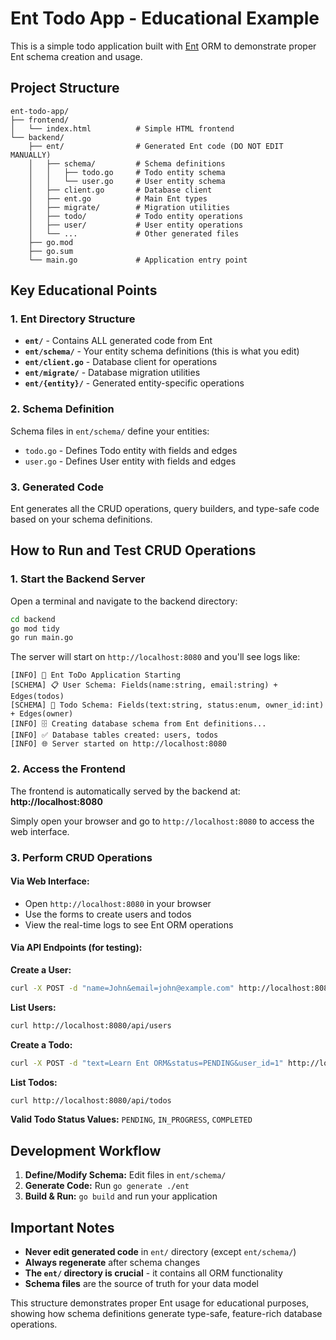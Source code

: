 # Ent Todo App - Educational Example

This is a simple todo application built with [Ent](https://entgo.io/) ORM to demonstrate proper Ent schema creation and usage.

## Project Structure

```
ent-todo-app/
├── frontend/
│   └── index.html          # Simple HTML frontend
└── backend/
    ├── ent/                # Generated Ent code (DO NOT EDIT MANUALLY)
    │   ├── schema/         # Schema definitions
    │   │   ├── todo.go     # Todo entity schema
    │   │   └── user.go     # User entity schema
    │   ├── client.go       # Database client
    │   ├── ent.go          # Main Ent types
    │   ├── migrate/        # Migration utilities
    │   ├── todo/           # Todo entity operations
    │   ├── user/           # User entity operations
    │   └── ...             # Other generated files
    ├── go.mod
    ├── go.sum
    └── main.go             # Application entry point
```

## Key Educational Points

### 1. Ent Directory Structure
- **`ent/`** - Contains ALL generated code from Ent
- **`ent/schema/`** - Your entity schema definitions (this is what you edit)
- **`ent/client.go`** - Database client for operations
- **`ent/migrate/`** - Database migration utilities
- **`ent/{entity}/`** - Generated entity-specific operations

### 2. Schema Definition
Schema files in `ent/schema/` define your entities:
- `todo.go` - Defines Todo entity with fields and edges
- `user.go` - Defines User entity with fields and edges

### 3. Generated Code
Ent generates all the CRUD operations, query builders, and type-safe code based on your schema definitions.

## How to Run and Test CRUD Operations

### 1. Start the Backend Server

Open a terminal and navigate to the backend directory:

```bash
cd backend
go mod tidy
go run main.go
```

The server will start on `http://localhost:8080` and you'll see logs like:
```
[INFO] 🚀 Ent ToDo Application Starting
[SCHEMA] 📋 User Schema: Fields(name:string, email:string) + Edges(todos)
[SCHEMA] 📝 Todo Schema: Fields(text:string, status:enum, owner_id:int) + Edges(owner)
[INFO] 🗄️ Creating database schema from Ent definitions...
[INFO] ✅ Database tables created: users, todos
[INFO] 🌐 Server started on http://localhost:8080
```

### 2. Access the Frontend

The frontend is automatically served by the backend at: **http://localhost:8080**

Simply open your browser and go to `http://localhost:8080` to access the web interface.

### 3. Perform CRUD Operations

#### Via Web Interface:
- Open `http://localhost:8080` in your browser
- Use the forms to create users and todos
- View the real-time logs to see Ent ORM operations

#### Via API Endpoints (for testing):

**Create a User:**
```bash
curl -X POST -d "name=John&email=john@example.com" http://localhost:8080/api/users
```

**List Users:**
```bash
curl http://localhost:8080/api/users
```

**Create a Todo:**
```bash
curl -X POST -d "text=Learn Ent ORM&status=PENDING&user_id=1" http://localhost:8080/api/todos
```

**List Todos:**
```bash
curl http://localhost:8080/api/todos
```

**Valid Todo Status Values:** `PENDING`, `IN_PROGRESS`, `COMPLETED`

## Development Workflow

1. **Define/Modify Schema:** Edit files in `ent/schema/`
2. **Generate Code:** Run `go generate ./ent`
3. **Build & Run:** `go build` and run your application

## Important Notes

- **Never edit generated code** in `ent/` directory (except `ent/schema/`)
- **Always regenerate** after schema changes
- **The `ent/` directory is crucial** - it contains all ORM functionality
- **Schema files** are the source of truth for your data model

This structure demonstrates proper Ent usage for educational purposes, showing how schema definitions generate type-safe, feature-rich database operations. 